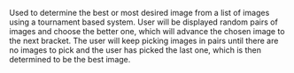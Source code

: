 Used to determine the best or most desired image from a list of images using a tournament based system. User will be displayed random pairs of images and choose the better one, which will advance the chosen image to the next bracket. The user will keep picking images in pairs until there are no images to pick and the user has picked the last one, which is then determined to be the best image.
